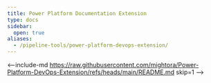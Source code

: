 ```yaml
---
title: Power Platform Documentation Extension
type: docs
sidebar:
  open: true
aliases:
  - /pipeline-tools/power-platform-devops-extension/
---
```


<--include-md https://raw.githubusercontent.com/mightora/Power-Platform-DevOps-Extension/refs/heads/main/README.md skip=1 -->